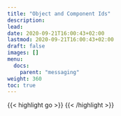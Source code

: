```yaml
---
title: "Object and Component Ids"
description: 
lead: 
date: 2020-09-21T16:00:43+02:00
lastmod: 2020-09-21T16:00:43+02:00
draft: false
images: []
menu:
  docs:
    parent: "messaging"
weight: 360
toc: true
---
```




{{< highlight go >}}
{{< /highlight >}}
